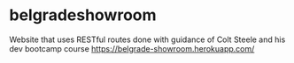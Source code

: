 # belgradeshowroom
Website that uses RESTful routes done with guidance of Colt Steele and his dev bootcamp course
                        https://belgrade-showroom.herokuapp.com/